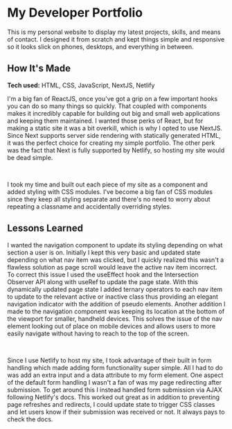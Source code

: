 
<h1>My Developer Portfolio</h1>
<p>This is my personal website to display my latest projects, skills, and means of contact. I designed it from scratch and kept things simple and responsive so it looks slick on phones, desktops, and everything in between.</p>

<h2>How It's Made</h2>
<b>Tech used:</b> HTML, CSS, JavaScript, NextJS, Netlify<br>
<p>I'm a big fan of ReactJS, once you've got a grip on a few important hooks you can do so many things so quickly. That coupled with components makes it incredibly capable for building out big and small web applications and keeping them maintained. I wanted those perks of React, but for making a static site it was a bit overkill, which is why I opted to use NextJS. Since Next supports server side rendering with statically generated HTML, it was the perfect choice for creating my simple portfolio. The other perk was the fact that Next is fully supported by Netlify, so hosting my site would be dead simple.</p><br>
<p>I took my time and built out each piece of my site as a component and added styling with CSS modules. I've become a big fan of CSS modules since they keep all styling separate and there's no need to worry about repeating a classname and accidentally overriding styles.</p>

<h2>Lessons Learned</h2>
<p>I wanted the navigation component to update its styling depending on what section a user is on. Initially I kept this very basic and updated state depending on what nav item was clicked, but I quickly realized this wasn't a flawless solution as page scroll would leave the active nav item incorrect.
To correct this issue I used the useEffect hook and the Intersection Observer API along with useRef to update the page state. With this dynamically updated page state I added ternary operators to each nav item to update to the relevant active or inactive class thus providing an elegant navigation indicator with the addition of pseudo elements. 
Another addition I made to the navigation component was keeping its location at the bottom of the viewport for smaller, handheld devices. This solves the issue of the nav element looking out of place on mobile devices and allows users to more easily navigate without having to reach to the top of the screen.</p><br>
<p>Since I use Netlify to host my site, I took advantage of their built in form handling which made adding form functionality super simple. All I had to do was add an extra input and a data attribute to my form element. One aspect of the default form handling I wasn't a fan of was my page redirecting after submission. To get around this I instead handled form submission via AJAX following Netlify's docs. This worked out great as in addition to preventing page refreshes and redirects, I could update state to trigger CSS classes and let users know if their submission was received or not. It always pays to check the docs.</p>